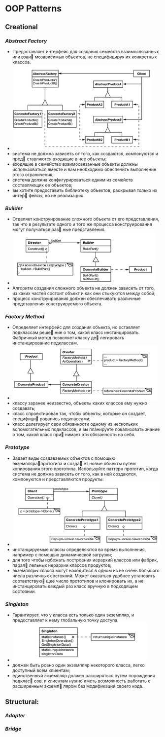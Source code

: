 # OOP Patterns


## Creational

### _Abstract Factory_
* Предоставляет интерфейс для создания семейств взаимосвязанных или взаи
  мозависимых объектов, не специфицируя их конкретных классов.
* ![screenshot of sample](./images/abstract_factory.png)
* система не должна зависеть от того, как создаются, компонуются и пред
ставляются входящие в нее объекты;
* входящие в семейство взаимосвязанные объекты должны использоваться
вместе и вам необходимо обеспечить выполнение этого ограничения;
* система должна конфигурироваться одним из семейств составляющих ее
объектов;
* вы хотите предоставить библиотеку объектов, раскрывая только их интер
фейсы, но не реализацию.

### _Builder_
* Отделяет конструирование сложного объекта от его представления, так что
  в результате одного и того же процесса конструирования могут получаться раз
  ные представления.
*  ![screenshot of sample](./images/builder.png)
* Алгоритм создания сложного объекта не должен зависеть от того, из каких
  частей состоит объект и как они стыкуются между собой; 
* процесс конструирования должен обеспечивать различные представления
  конструируемого объекта.  
### _Factory Method_
* Определяет интерфейс для создания объекта, но оставляет подклассам реше
  ние о том, какой класс инстанцировать. Фабричный метод позволяет классу де
  легировать инстанцирование подклассам.
* ![screenshot of sample](./images/factory_methods.png) 
* классу заранее неизвестно, объекты каких классов ему нужно создавать;
* класс спроектирован так, чтобы объекты, которые он создает, специфици
  ровались подклассами;
* класс делегирует свои обязанности одному из нескольких вспомогательных
 подклассов, и вы планируете локализовать знание о том, какой класс при
 нимает эти обязанности на себя.
### _Prototype_
* Задает виды создаваемых объектов с помощью экземплярапрототипа и созда
  ет новые объекты путем копирования этого прототипа.
  Используйте паттерн прототип, когда система не должна зависеть от того, как
  в ней создаются, компонуются и представляются продукты:
* ![screenshot of sample](./images/prototype.png) 
* инстанцируемые классы определяются во время выполнения, например
  с помощью динамической загрузки;
* для того чтобы избежать построения иерархий классов или фабрик, парал
  лельных иерархии классов продуктов;
* экземпляры класса могут находиться в одном из не очень большого числа
 различных состояний. Может оказаться удобнее установить соответствую
 щее число прототипов и клонировать их, а не инстанцировать каждый раз
 класс вручную в подходящем состоянии.   
### _Singleton_
 * Гарантирует, что у класса есть только один экземпляр, и предоставляет к нему
   глобальную точку доступа.
* ![screenshot of sample](./images/singleton.png) 
*  должен быть ровно один экземпляр некоторого класса, легко доступный
всем клиентам;
* единственный экземпляр должен расширяться путем порождения подклас
сов, и клиентам нужно иметь возможность работать с расширенным экземп
ляром без модификации своего кода.
##  **Structural:**
 
### _Adapter_
 
### _Bridge_